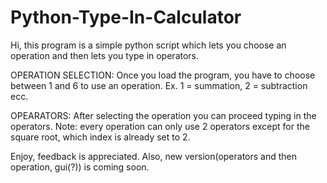 # Python-Type-In-Calculator
Hi,
this program is a simple python script which lets you choose an operation and then lets you type in operators.

OPERATION SELECTION:
Once you load the program, you have to choose between 1 and 6 to use an operation.
Ex. 1 = summation, 2 = subtraction ecc.

OPEARATORS:
After selecting the operation you can proceed typing in the operators.
Note: every operation can only use 2 operators except for the square root, which index is already set to 2.

Enjoy, feedback is appreciated.
Also, new version(operators and then operation, gui(?)) is coming soon.

